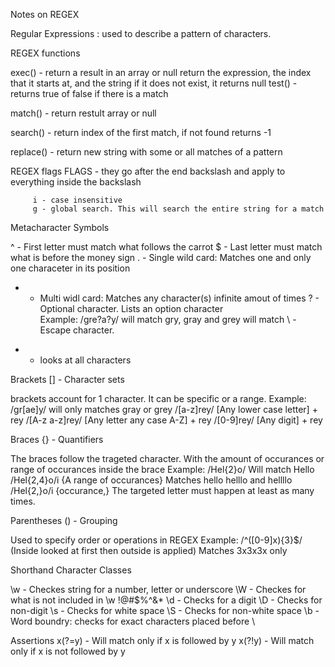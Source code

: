 Notes on REGEX

Regular Expressions : used to describe a pattern of characters.

REGEX functions

   exec() - return a result in an array or null
      return the expression, the index that it starts at, and the string
      if it does not exist, it returns null
   test() - returns true of false if there is a match

   match() - return restult array or null

   search() - return index of the first match, if not found returns -1

   replace() - return new string with some or all matches of a pattern

REGEX flags
   FLAGS - they go after the end backslash and apply to everything inside the backslash
   
         i - case insensitive
         g - global search. This will search the entire string for a match


Metacharacter Symbols

   ^ - First letter must match what follows the carrot
   $ - Last letter must match what is before the money sign
   . - Single wild card: Matches one and only one characeter in its position
   * - Multi widl card: Matches any character(s) infinite amout of times
   ? - Optional character. Lists an option character  
         Example: /gre?a?y/ will match gry, gray and grey will match
   \ - Escape character.
   + - looks at all characters

Brackets [] - Character sets

   brackets account for 1 character.  It can be specific or a range.
      Example: /gr[ae]y/      will only matches gray or grey
               /[a-z]rey/     [Any lower case letter] + rey
               /[A-z a-z]rey/ [Any letter any case A-Z] + rey
               /[0-9]rey/     [Any digit] + rey


Braces {} - Quantifiers

   The braces follow the trageted character.  With the amount of occurances or range of occurances inside the brace
      Example: /Hel{2}o/      Will match Hello
               /Hel{2,4}o/i   {A range of occurances} Matches hello helllo and hellllo
               /Hel{2,}o/i    {occurance,} The targeted letter must happen at least as many times.

Parentheses () - Grouping

   Used to specify order or operations in REGEX
      Example:  /^([0-9]x){3}$/     (Inside looked at first then outside is applied)  Matches 3x3x3x only

Shorthand Character Classes

   \w -  Checkes string for a number, letter or underscore
   \W -  Checkes for what is not included in \w !@#$%^&*
   \d -  Checks for a digit
   \D -  Checks for non-digit
   \s -  Checks for white space 
   \S -  Checks for non-white space 
   \b -  Word boundry: checks for exact characters placed before \


Assertions
   x(?=y) - Will match only if x is followed by y
   x(?!y) - Will match only if x is not followed by y 
